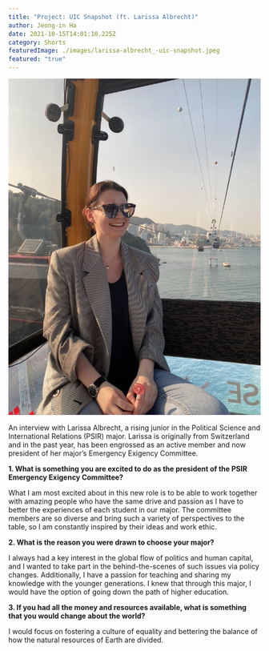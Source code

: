 ```yaml
---
title: "Project: UIC Snapshot (ft. Larissa Albrecht)"
author: Jeong-in Ha
date: 2021-10-15T14:01:10.225Z
category: Shorts
featuredImage: ./images/larissa-albrecht_-uic-snapshot.jpeg
featured: "true"
---
```

![](images/larissa-albrecht_-uic-snapshot.jpeg)

An interview with Larissa Albrecht, a rising junior in the Political Science and International Relations (PSIR) major. Larissa is originally from Switzerland and in the past year, has been engrossed as an active member and now president of her major’s Emergency Exigency Committee.

**1. What is something you are excited to do as the president of the PSIR Emergency Exigency Committee?**

What I am most excited about in this new role is to be able to work together with amazing people who have the same drive and passion as I have to better the experiences of each student in our major. The committee members are so diverse and bring such a variety of perspectives to the table, so I am constantly inspired by their ideas and work ethic.

**2. What is the reason you were drawn to choose your major?**

I always had a key interest in the global flow of politics and human capital, and I wanted to take part in the behind-the-scenes of such issues via policy changes. Additionally, I have a passion for teaching and sharing my knowledge with the younger generations. I knew that through this major, I would have the option of going down the path of higher education. 

**3. If you had all the money and resources available, what is something that you would change about the world?**

I would focus on fostering a culture of equality and bettering the balance of how the natural resources of Earth are divided.